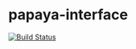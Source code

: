 # papaya-interface
[![Build Status](https://travis-ci.com/papaya-agh/papaya-interface.svg?branch=master)](https://travis-ci.com/papaya-agh/papaya-interface)
